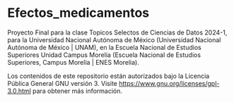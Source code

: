 # Efectos_medicamentos
Proyecto Final para la clase Topicos Selectos de Ciencias de Datos 2024-1, para la Universidad Nacional Autónoma de México (Universidad Nacional Autónoma de México | UNAM), en la Escuela Nacional de Estudios Superiores Unidad Campus Morelia (Escuela Nacional de Estudios Superiores, Campus Morelia | ENES Morelia).

Los contenidos de este repositorio están autorizados bajo la Licencia Pública General GNU versión 3. Visite https://www.gnu.org/licenses/gpl-3.0.html para obtener más información.

